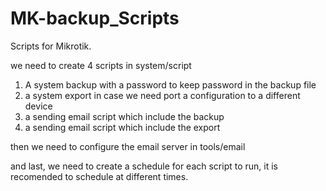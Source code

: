 # MK-backup_Scripts

Scripts for Mikrotik.

we need to create 4 scripts in system/script

1. A system backup with a password to keep password in the backup file
2. a system export in case we need port a configuration to a different device
3. a sending email script which include the backup
4. a sending email script which include the export

then we need to configure the email server in tools/email

and last, we need to create a schedule for each script to run, it is recomended to schedule at different times.
